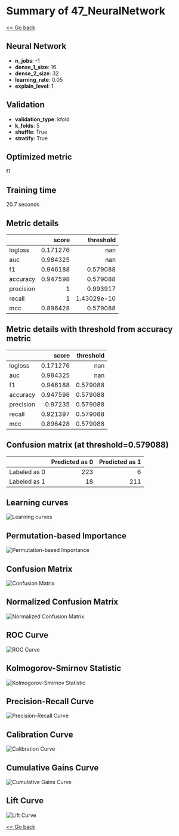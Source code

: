 # Summary of 47_NeuralNetwork

[<< Go back](../README.md)


## Neural Network
- **n_jobs**: -1
- **dense_1_size**: 16
- **dense_2_size**: 32
- **learning_rate**: 0.05
- **explain_level**: 1

## Validation
 - **validation_type**: kfold
 - **k_folds**: 5
 - **shuffle**: True
 - **stratify**: True

## Optimized metric
f1

## Training time

20.7 seconds

## Metric details
|           |    score |     threshold |
|:----------|---------:|--------------:|
| logloss   | 0.171276 | nan           |
| auc       | 0.984325 | nan           |
| f1        | 0.946188 |   0.579088    |
| accuracy  | 0.947598 |   0.579088    |
| precision | 1        |   0.993917    |
| recall    | 1        |   1.43029e-10 |
| mcc       | 0.896428 |   0.579088    |


## Metric details with threshold from accuracy metric
|           |    score |   threshold |
|:----------|---------:|------------:|
| logloss   | 0.171276 |  nan        |
| auc       | 0.984325 |  nan        |
| f1        | 0.946188 |    0.579088 |
| accuracy  | 0.947598 |    0.579088 |
| precision | 0.97235  |    0.579088 |
| recall    | 0.921397 |    0.579088 |
| mcc       | 0.896428 |    0.579088 |


## Confusion matrix (at threshold=0.579088)
|              |   Predicted as 0 |   Predicted as 1 |
|:-------------|-----------------:|-----------------:|
| Labeled as 0 |              223 |                6 |
| Labeled as 1 |               18 |              211 |

## Learning curves
![Learning curves](learning_curves.png)

## Permutation-based Importance
![Permutation-based Importance](permutation_importance.png)
## Confusion Matrix

![Confusion Matrix](confusion_matrix.png)


## Normalized Confusion Matrix

![Normalized Confusion Matrix](confusion_matrix_normalized.png)


## ROC Curve

![ROC Curve](roc_curve.png)


## Kolmogorov-Smirnov Statistic

![Kolmogorov-Smirnov Statistic](ks_statistic.png)


## Precision-Recall Curve

![Precision-Recall Curve](precision_recall_curve.png)


## Calibration Curve

![Calibration Curve](calibration_curve_curve.png)


## Cumulative Gains Curve

![Cumulative Gains Curve](cumulative_gains_curve.png)


## Lift Curve

![Lift Curve](lift_curve.png)



[<< Go back](../README.md)
